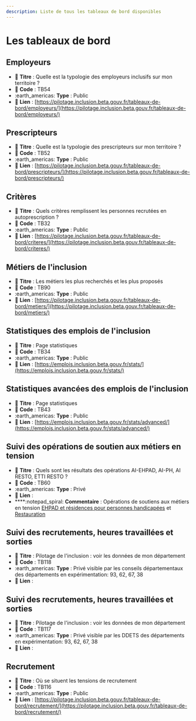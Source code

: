 ```yaml
---
description: Liste de tous les tableaux de bord disponibles
---
```


# Les tableaux de bord

## Employeurs

* :newspaper: **Titre** : Quelle est la typologie des employeurs inclusifs sur mon territoire ?
* :pushpin: **Code** : TB54
* :earth\_americas: **Type** : Public
* :link: **Lien** : [https://pilotage.inclusion.beta.gouv.fr/tableaux-de-bord/employeurs/](https://pilotage.inclusion.beta.gouv.fr/tableaux-de-bord/employeurs/)

## Prescripteurs

* :newspaper: **Titre** : Quelle est la typologie des prescripteurs sur mon territoire ?
* :pushpin: **Code** : TB52
* :earth\_americas: **Type** : Public
* :link: **Lien** : [https://pilotage.inclusion.beta.gouv.fr/tableaux-de-bord/prescripteurs/](https://pilotage.inclusion.beta.gouv.fr/tableaux-de-bord/prescripteurs/)

## Critères

* :newspaper: **Titre** : Quels critères remplissent les personnes recrutées en autoprescription ?
* :pushpin: **Code** : TB32
* :earth\_americas: **Type** : Public
* :link: **Lien** : [https://pilotage.inclusion.beta.gouv.fr/tableaux-de-bord/criteres/](https://pilotage.inclusion.beta.gouv.fr/tableaux-de-bord/criteres/)

## Métiers de l'inclusion

* :newspaper: **Titre** : Les métiers les plus recherchés et les plus proposés
* :pushpin: **Code** : TB90
* :earth\_americas: **Type** : Public
* :link: **Lien** : [https://pilotage.inclusion.beta.gouv.fr/tableaux-de-bord/metiers/](https://pilotage.inclusion.beta.gouv.fr/tableaux-de-bord/metiers/)

## Statistiques des emplois de l'inclusion

* :newspaper: **Titre** : Page statistiques
* :pushpin: **Code** : TB34
* :earth\_americas: **Type** : Public
* :link: **Lien** : [https://emplois.inclusion.beta.gouv.fr/stats/](https://emplois.inclusion.beta.gouv.fr/stats/)

## Statistiques avancées des emplois de l'inclusion

* :newspaper: **Titre** : Page statistiques
* :pushpin: **Code** : TB43
* :earth\_americas: **Type** : Public
* :link: **Lien** : [https://emplois.inclusion.beta.gouv.fr/stats/advanced/](https://emplois.inclusion.beta.gouv.fr/stats/advanced/)

## Suivi des opérations de soutien aux métiers en tension

* :newspaper: **Titre** : Quels sont les résultats des opérations AI-EHPAD, AI-PH, AI RESTO, ETTI RESTO ?
* :pushpin: **Code** : TB60
* :earth\_americas: **Type** : Privé
* :link: **Lien** :&#x20;
* ****:notepad\_spiral: **Commentaire** : Opérations de soutiens aux métiers en tension [EHPAD et résidences pour personnes handicapées](https://travail-emploi.gouv.fr/actualites/presse/communiques-de-presse/article/crise-covid-19-le-gouvernement-prolonge-l-aide-a-la-mise-a-disposition-de) et [Restauration](https://travail-emploi.gouv.fr/actualites/presse/communiques-de-presse/article/le-gouvernement-renforce-son-soutien-financier-pour-favoriser-le-recrutement-de)

## Suivi des recrutements, heures travaillées et sorties

* :newspaper: **Titre** : Pilotage de l'inclusion : voir les données de mon département
* :pushpin: **Code** : TB118
* :earth\_americas: **Type** : Privé visible par les conseils départementaux des départements en expérimentation: 93, 62, 67, 38
* :link: **Lien** :&#x20;

## Suivi des recrutements, heures travaillées et sorties

* :newspaper: **Titre** : Pilotage de l'inclusion : voir les données de mon département
* :pushpin: **Code** : TB117
* :earth\_americas: **Type** : Privé visible par les DDETS  des départements en expérimentation: 93, 62, 67, 38
* :link: **Lien** :&#x20;

## Recrutement

* :newspaper: **Titre** : Où se situent les tensions de recrutement
* :pushpin: **Code** : TB116
* :earth\_americas: **Type** : Public
* :link: **Lien** : [https://pilotage.inclusion.beta.gouv.fr/tableaux-de-bord/recrutement/](https://pilotage.inclusion.beta.gouv.fr/tableaux-de-bord/recrutement/)
